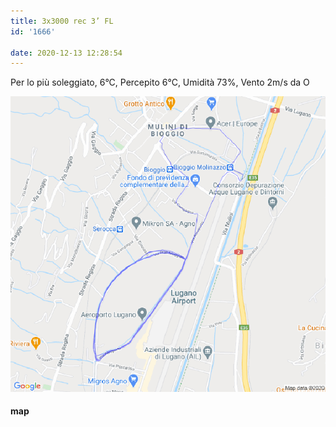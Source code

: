 ```yaml
---
title: 3x3000 rec 3’ FL
id: '1666'

date: 2020-12-13 12:28:54
---
```


Per lo più soleggiato, 6°C, Percepito 6°C, Umidità 73%, Vento 2m/s da O

![image](/images/2021/08/20201213-activity-map.png)

#### map
